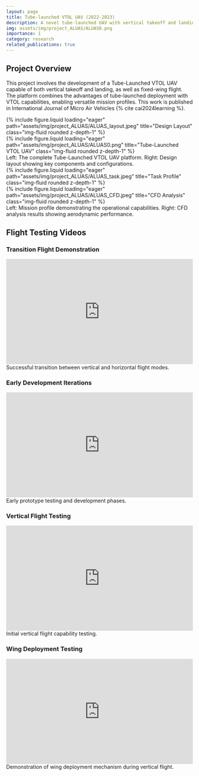 ```yaml
---
layout: page
title: Tube-launched VTOL UAV (2022-2023)
description: A novel tube-launched UAV with vertical takeoff and landing capability
img: assets/img/project_ALUAS/ALUAS0.png
importance: 1
category: research
related_publications: true
---
```


## Project Overview

This project involves the development of a Tube-Launched VTOL UAV capable of both vertical takeoff and landing, as well as fixed-wing flight. The platform combines the advantages of tube-launched deployment with VTOL capabilities, enabling versatile mission profiles. This work is published in International Journal of Micro Air Vehicles {% cite cai2024learning %}.

<div class="row">
    <div class="col-sm mt-3 mt-md-0">
        {% include figure.liquid loading="eager" path="assets/img/project_ALUAS/ALUAS_layout.jpeg" title="Design Layout" class="img-fluid rounded z-depth-1" %}
    </div>
    <div class="col-sm mt-3 mt-md-0">
        {% include figure.liquid loading="eager" path="assets/img/project_ALUAS/ALUAS0.png" title="Tube-Launched VTOL UAV" class="img-fluid rounded z-depth-1" %}
    </div>
</div>
<div class="caption">
    Left: The complete Tube-Launched VTOL UAV platform. Right: Design layout showing key components and configurations.
</div>

<div class="row">
    <div class="col-sm mt-3 mt-md-0">
        {% include figure.liquid loading="eager" path="assets/img/project_ALUAS/ALUAS_task.jpeg" title="Task Profile" class="img-fluid rounded z-depth-1" %}
    </div>
    <div class="col-sm mt-3 mt-md-0">
        {% include figure.liquid loading="eager" path="assets/img/project_ALUAS/ALUAS_CFD.jpeg" title="CFD Analysis" class="img-fluid rounded z-depth-1" %}
    </div>
</div>
<div class="caption">
    Left: Mission profile demonstrating the operational capabilities. Right: CFD analysis results showing aerodynamic performance.
</div>

## Flight Testing Videos

### Transition Flight Demonstration
<div class="row">
    <div class="col-sm mt-3 mt-md-0">
        <div style="position: relative; width: 100%; padding-bottom: 56.25%;">
            <iframe src="https://www.youtube.com/embed/p0OP6oGKRNc?&autoplay=1&loop=1&playlist=p0OP6oGKRNc&start=36&end=43" class="img-fluid rounded z-depth-1" style="position: absolute; top: 0; left: 0; width: 100%; height: 100%;" frameborder="0" allow="accelerometer; autoplay; clipboard-write; encrypted-media; gyroscope; picture-in-picture; web-share" allowfullscreen></iframe>
        </div>
    </div>
</div>
<div class="caption">
    Successful transition between vertical and horizontal flight modes.
</div>

### Early Development Iterations
<div class="row justify-content-sm-center">
    <div class="col-sm-10">
        <div style="position: relative; width: 100%; padding-bottom: 56.25%;">
            <iframe src="https://www.youtube.com/embed/DsAmBWOoeB4" class="img-fluid rounded z-depth-1" style="position: absolute; top: 0; left: 0; width: 100%; height: 100%;" frameborder="0" allow="accelerometer; autoplay; clipboard-write; encrypted-media; gyroscope; picture-in-picture; web-share" allowfullscreen></iframe>
        </div>
    </div>
</div>
<div class="caption">
    Early prototype testing and development phases.
</div>

### Vertical Flight Testing
<div class="row justify-content-sm-center">
    <div class="col-sm-10">
        <div style="position: relative; width: 100%; padding-bottom: 56.25%;">
            <iframe src="https://www.youtube.com/embed/7GvMrlu8ato" class="img-fluid rounded z-depth-1" style="position: absolute; top: 0; left: 0; width: 100%; height: 100%;" frameborder="0" allow="accelerometer; autoplay; clipboard-write; encrypted-media; gyroscope; picture-in-picture; web-share" allowfullscreen></iframe>
        </div>
    </div>
</div>
<div class="caption">
    Initial vertical flight capability testing.
</div>

### Wing Deployment Testing
<div class="row justify-content-sm-center">
    <div class="col-sm-10">
        <div style="position: relative; width: 100%; padding-bottom: 56.25%;">
            <iframe src="https://www.youtube.com/embed/7vm5e1-4qR8?&start=5&end=67" class="img-fluid rounded z-depth-1" style="position: absolute; top: 0; left: 0; width: 100%; height: 100%;" frameborder="0" allow="accelerometer; autoplay; clipboard-write; encrypted-media; gyroscope; picture-in-picture; web-share" allowfullscreen></iframe>
        </div>
    </div>
</div>
<div class="caption">
    Demonstration of wing deployment mechanism during vertical flight.
</div>
